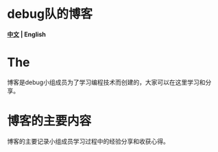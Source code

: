 # debug队的博客

**[中文](/README.md) | English**

# The 

博客是debug小组成员为了学习编程技术而创建的，大家可以在这里学习和分享。

# 博客的主要内容

博客的主要记录小组成员学习过程中的经验分享和收获心得。
